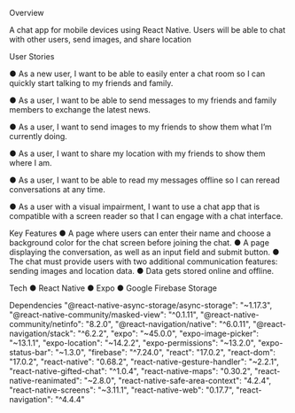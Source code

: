 Overview
<p>A chat app for mobile devices using React Native. Users will be able to chat with other users, send images, and share location</p>

User Stories
<p>● As a new user, I want to be able to easily enter a chat room so I can quickly start talking to my
friends and family.</p>
<p>● As a user, I want to be able to send messages to my friends and family members to exchange
the latest news.</p>
<p>● As a user, I want to send images to my friends to show them what I’m currently doing.</p>
<p>● As a user, I want to share my location with my friends to show them where I am.</p>
<o>● As a user, I want to be able to read my messages offline so I can reread conversations at any
time.</p>
<p>● As a user with a visual impairment, I want to use a chat app that is compatible with a screen
reader so that I can engage with a chat interface.</p>

Key Features
● A page where users can enter their name and choose a background color for the chat screen
before joining the chat.
● A page displaying the conversation, as well as an input field and submit button.
● The chat must provide users with two additional communication features: sending images
and location data.
● Data gets stored online and offline.

Tech
● React Native ● Expo ● Google Firebase Storage

Dependencies
    "@react-native-async-storage/async-storage": "~1.17.3",
    "@react-native-community/masked-view": "^0.1.11",
    "@react-native-community/netinfo": "8.2.0",
    "@react-navigation/native": "^6.0.11",
    "@react-navigation/stack": "^6.2.2",
    "expo": "~45.0.0",
    "expo-image-picker": "~13.1.1",
    "expo-location": "~14.2.2",
    "expo-permissions": "~13.2.0",
    "expo-status-bar": "~1.3.0",
    "firebase": "^7.24.0",
    "react": "17.0.2",
    "react-dom": "17.0.2",
    "react-native": "0.68.2",
    "react-native-gesture-handler": "~2.2.1",
    "react-native-gifted-chat": "^1.0.4",
    "react-native-maps": "0.30.2",
    "react-native-reanimated": "~2.8.0",
    "react-native-safe-area-context": "4.2.4",
    "react-native-screens": "~3.11.1",
    "react-native-web": "0.17.7",
    "react-navigation": "^4.4.4"

